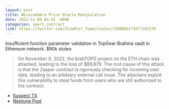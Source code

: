 ```yaml
---
layout: post
title: Abracadabra Price Oracle Manipulation
date: 2022-11-09 04:55 -0800
categories: smart_contract
link: https://twitter.com/SlowMist_Team/status/1590685173477101570
---
```

Insufficient function parameter validation in TopGear Brahma vault in Ethereum network. $90k stolen.

> On November 9, 2022, the brahTOPG project on the ETH chain was attacked, leading to the loss of $89,879.
> The root cause of this attack is that the Zapper contract is rigorously checking for incoming user data, leading to an arbitrary external call issue. The attackers exploit this vulnerability to steal funds from users who are still authorized to the contract.

- [Suspect TX](https://etherscan.io/tx/0xeaef2831d4d6bca04e4e9035613be637ae3b0034977673c1c2f10903926f29c0)
- [Neptune Post](https://medium.com/neptune-mutual/decoding-brahma-brahtopg-smart-contract-vulnerability-7b7c364b79d8)